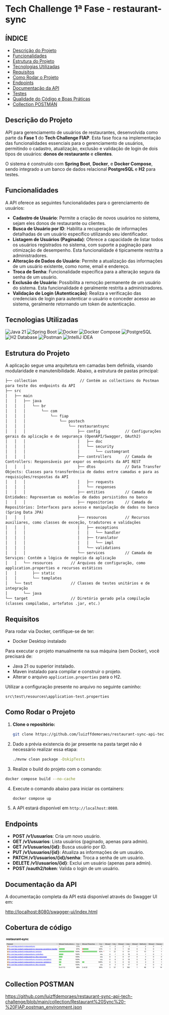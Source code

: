 #  Tech Challenge 1ª Fase - **restaurant-sync**

## ÍNDICE

* [Descrição do Projeto](#descricaoDoProjeto)
* [Funcionalidades](#funcionalidades)
* [Estrutura do Projeto](#estruturaDoProjeto)
* [Tecnologias Utilizadas](#tecnologiasUtilizadas)
* [Requisitos](#requisitos)
* [Como Rodar o Projeto](#comoRodarOProjeto)
* [Endpoints](#endpoints)
* [Documentação da API](#documentacaoDaApi)
* [Testes](#testes)
* [Qualidade do Código e Boas Práticas](#qualidadeDoCodigo)
* [Collection POSTMAN](#collectionPostman)

## Descrição do Projeto

API para gerenciamento de usuários de restaurantes, desenvolvida como parte da **Fase 1** do **Tech Challenge FIAP**. Esta fase foca na implementação das funcionalidades essenciais para o gerenciamento de usuários, permitindo o cadastro, atualização, exclusão e validação de login de dois tipos de usuários: **donos de restaurante** e **clientes**.

O sistema é construído com **Spring Boot**, **Docker**, e **Docker Compose**, sendo integrado a um banco de dados relacional **PostgreSQL** e **H2** para testes.

## Funcionalidades

A API oferece as seguintes funcionalidades para o gerenciamento de usuários:

* **Cadastro de Usuário**: Permite a criação de novos usuários no sistema, sejam eles donos de restaurante ou clientes.
* **Busca de Usuário por ID**: Habilita a recuperação de informações detalhadas de um usuário específico utilizando seu identificador.
* **Listagem de Usuários (Paginada)**: Oferece a capacidade de listar todos os usuários registrados no sistema, com suporte a paginação para otimização de desempenho. Esta funcionalidade é tipicamente restrita a administradores.
* **Alteração de Dados do Usuário**: Permite a atualização das informações de um usuário existente, como nome, email e endereço.
* **Troca de Senha**: Funcionalidade específica para a alteração segura da senha de um usuário.
* **Exclusão de Usuário**: Possibilita a remoção permanente de um usuário do sistema. Esta funcionalidade é geralmente restrita a administradores.
* **Validação de Login (Autenticação)**: Realiza a verificação das credenciais de login para autenticar o usuário e conceder acesso ao sistema, geralmente retornando um token de autenticação.

## Tecnologias Utilizadas

![Java 21](https://img.shields.io/badge/Java-21-ED8B00?style=for-the-badge&logo=java&logoColor=white)
![Spring Boot](https://img.shields.io/badge/Spring_Boot-6DB33F?style=for-the-badge&logo=spring-boot&logoColor=white)
![Docker](https://img.shields.io/badge/Docker-2496ED?style=for-the-badge&logo=docker&logoColor=white)
![Docker Compose](https://img.shields.io/badge/Docker_Compose-2496ED?style=for-the-badge&logo=docker&logoColor=white)
![PostgreSQL](https://img.shields.io/badge/PostgreSQL-316192?style=for-the-badge&logo=postgresql&logoColor=white)
![H2 Database](https://img.shields.io/badge/H2_Database-0F4B8D?style=for-the-badge&logo=h2-database&logoColor=white)
![Postman](https://img.shields.io/badge/Postman-FF6C37?style=for-the-badge&logo=postman&logoColor=white)
![IntelliJ IDEA](https://img.shields.io/badge/IntelliJ%20IDEA-000000?style=for-the-badge&logo=intellij-idea&logoColor=white)



## Estrutura do Projeto

A aplicação segue uma arquitetura em camadas bem definida, visando modularidade e manutenibilidade. Abaixo, a estrutura de pastas principal:

```
├── collection                   // Contém as collections do Postman para teste dos endpoints da API 
├── src
│   ├── main
│   │   ├── java
│   │   │   └── br
│   │   │       └── com
│   │   │           └── fiap
│   │   │               └── postech
│   │   │                   └── restaurantsync
│   │   │                       ├── config           // Configurações gerais da aplicação e de segurança (OpenAPI/Swagger, OAuth2)
│   │   │                       │   ├── doc
│   │   │                       │   └── security
│   │   │                       │       └── customgrant
│   │   │                       ├── controllers      // Camada de Controllers: Responsáveis por expor os endpoints da API REST
│   │   │                       ├── dtos             // Data Transfer Objects: Classes para transferência de dados entre camadas e para as requisições/respostas da API
│   │   │                       │   ├── requests
│   │   │                       │   └── responses
│   │   │                       ├── entities         // Camada de Entidades: Representam os modelos de dados persistidos no banco
│   │   │                       ├── repositories     // Camada de Repositórios: Interfaces para acesso e manipulação de dados no banco (Spring Data JPA)
│   │   │                       ├── resources        // Recursos auxiliares, como classes de exceção, tradutores e validações
│   │   │                       │   ├── exceptions
│   │   │                       │   │   └── handler
│   │   │                       │   ├── translator
│   │   │                       │   │   └── impl
│   │   │                       │   └── validations
│   │   │                       └── services         // Camada de Serviços: Contém a lógica de negócio da aplicação
│   │   └── resources        // Arquivos de configuração, como application.properties e recursos estáticos 
│   │       ├── static
│   │       └── templates
│   └── test                 // Classes de testes unitários e de integração
│       └── java
└── target                   // Diretório gerado pela compilação (classes compiladas, artefatos .jar, etc.)
```

## Requisitos

Para rodar via Docker, certifique-se de ter:

- Docker Desktop instalado

Para executar o projeto manualmente na sua máquina (sem Docker), você precisará de:

- Java 21 ou superior instalado.
- Maven instalado para compilar e construir o projeto.
- Alterar o arquivo `application.properties` para o H2. 

Utilizar a configuração presente no arquivo no seguinte caminho:

```properties
src\test\resources\application-test.properties
```

## Como Rodar o Projeto

1. **Clone o repositório:**
   ```bash 
   git clone https://github.com/luizffdemoraes/restaurant-sync-api-tech-challenge```
   ```
   
2. Dado a prévia existencia do jar presente na pasta target não é necessário realizar essa etapa:
    ```bash
    ./mvnw clean package -DskipTests
    ```

3.  Realize o build do projeto com o comando:
   ```bash
   docker compose build --no-cache
   ```
   
4. Execute o comando abaixo para iniciar os containers:
   ```bash
   docker compose up
   ```

4. A API estará disponível em `http://localhost:8080`.

## Endpoints

- **POST /v1/usuarios**: Cria um novo usuário.
- **GET /v1/usuarios**: Lista usuários (paginado, apenas para admin).
- **GET /v1/usuarios/{id}**: Busca usuário por ID.
- **PUT /v1/usuarios/{id}**: Atualiza as informações de um usuário.
- **PATCH /v1/usuarios/{id}/senha**: Troca a senha de um usuário.
- **DELETE /v1/usuarios/{id}**: Exclui um usuário (apenas para admin).
- **POST /oauth2/token**: Valida o login de um usuário.

## Documentação da API

A documentação completa da API está disponível através do Swagger UI em:

[http://localhost:8080/swagger-ui/index.html](http://localhost:8080/swagger-ui/index.html)

## Cobertura de código

![restaurant-sync-coverage](https://github.com/luizffdemoraes/restaurant-sync-api-tech-challenge/blob/main/images/restaurant-sysc-coverage.png)

## Collection POSTMAN

https://github.com/luizffdemoraes/restaurant-sync-api-tech-challenge/blob/main/collection/Restaurant%20Sync%20-%20FIAP.postman_environment.json

